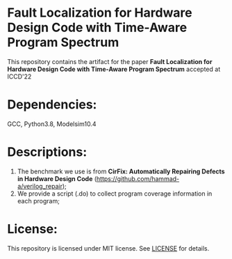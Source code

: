 # Fault Localization for Hardware Design Code with Time-Aware Program Spectrum
This repository contains the artifact for the paper **Fault Localization for Hardware Design Code with Time-Aware Program Spectrum** accepted at ICCD'22
# Dependencies: 
GCC, Python3.8, Modelsim10.4
# Descriptions:
1. The benchmark we use is from **CirFix: Automatically Repairing Defects in Hardware Design
Code** (https://github.com/hammad-a/verilog_repair);
2. We provide a script (.do) to collect program coverage information in each program;
# License:
This repository is licensed under MIT license. See [LICENSE](https://github.com/wndif/Tarsel/blob/main/LICENSE) for details. 

